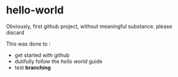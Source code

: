 # hello-world
Obviously, first github project, without meaningful substance. please discard

This was done to :
- get started with github
- dutifully follow the *hello world* guide
- test **branching**
